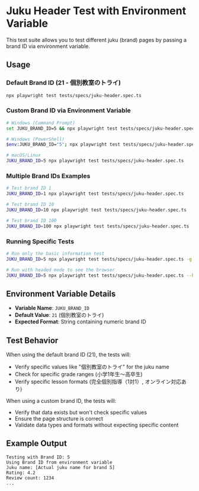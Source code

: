 # Juku Header Test with Environment Variable

This test suite allows you to test different juku (brand) pages by passing a brand ID via environment variable.

## Usage

### Default Brand ID (21 - 個別教室のトライ)
```bash
npx playwright test tests/specs/juku-header.spec.ts
```

### Custom Brand ID via Environment Variable
```bash
# Windows (Command Prompt)
set JUKU_BRAND_ID=5 && npx playwright test tests/specs/juku-header.spec.ts

# Windows (PowerShell)
$env:JUKU_BRAND_ID="5"; npx playwright test tests/specs/juku-header.spec.ts

# macOS/Linux
JUKU_BRAND_ID=5 npx playwright test tests/specs/juku-header.spec.ts
```

### Multiple Brand IDs Examples
```bash
# Test brand ID 1
JUKU_BRAND_ID=1 npx playwright test tests/specs/juku-header.spec.ts

# Test brand ID 10
JUKU_BRAND_ID=10 npx playwright test tests/specs/juku-header.spec.ts

# Test brand ID 100
JUKU_BRAND_ID=100 npx playwright test tests/specs/juku-header.spec.ts
```

### Running Specific Tests
```bash
# Run only the basic information test
JUKU_BRAND_ID=5 npx playwright test tests/specs/juku-header.spec.ts -g "basic information"

# Run with headed mode to see the browser
JUKU_BRAND_ID=5 npx playwright test tests/specs/juku-header.spec.ts --headed
```

## Environment Variable Details

- **Variable Name**: `JUKU_BRAND_ID`
- **Default Value**: `21` (個別教室のトライ)
- **Expected Format**: String containing numeric brand ID

## Test Behavior

When using the default brand ID (21), the tests will:
- Verify specific values like "個別教室のトライ" for the juku name
- Check for specific grade ranges (小学1年生〜高卒生)
- Verify specific lesson formats (完全個別指導（1対1）, オンライン対応あり)

When using a custom brand ID, the tests will:
- Verify that data exists but won't check specific values
- Ensure the page structure is correct
- Validate data types and formats without expecting specific content

## Example Output

```
Testing with Brand ID: 5
Using Brand ID from environment variable
Juku name: [Actual juku name for brand 5]
Rating: 4.2
Review count: 1234
...
```